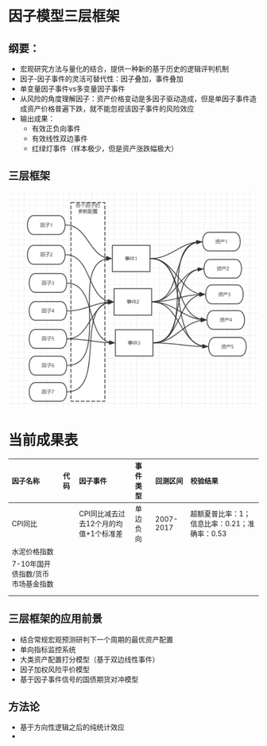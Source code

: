 # 因子模型三层框架

## 纲要：

* 宏观研究方法与量化的结合，提供一种新的基于历史的逻辑评判机制
* 因子-因子事件的灵活可替代性：因子叠加，事件叠加
* 单变量因子事件vs多变量因子事件
* 从风险的角度理解因子：资产价格变动是多因子驱动造成，但是单因子事件造成资产价格普遍下跌，就不能忽视该因子事件的风险效应
* 输出成果：
  * 有效正负向事件
  * 有效线性双边事件
  * 红绿灯事件（样本极少，但是资产涨跌幅极大）

## 三层框架

![](/assets/三层框架.png)

# 当前成果表

| 因子名称 | 代码 | 因子事件 | 事件类型 | 回测区间 | 校验结果 |
| :--- | :--- | :--- | :--- | :--- | :--- |
| CPI同比 |  | CPI同比减去过去12个月的均值+1个标准差 | 单边负向 | 2007-2017 | 超额夏普比率：1；信息比率：0.21；准确率：0.53 |
| 水泥价格指数 |  |  |  |  |  |
| 7-10年国开债指数/货币市场基金指数 |  |  |  |  |  |
|  |  |  |  |  |  |
|  |  |  |  |  |  |

## 三层框架的应用前景

* 结合常规宏观预测研判下一个周期的最优资产配置
* 单向指标监控系统
* 大类资产配置打分模型（基于双边线性事件）
* 因子加权风险平价模型
* 基于因子事件信号的国债期货对冲模型

## 方法论

* 基于方向性逻辑之后的纯统计效应
* 


